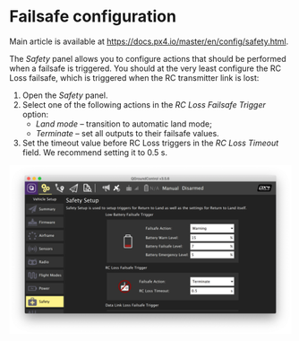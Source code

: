# Failsafe configuration

Main article is available at https://docs.px4.io/master/en/config/safety.html.

The *Safety* panel allows you to configure actions that should be performed when a failsafe is triggered. You should at the very least configure the RC Loss failsafe, which is triggered when the RC transmitter link is lost:

1. Open the *Safety* panel.
2. Select one of the following actions in the *RC Loss Failsafe Trigger* option:
    * *Land mode* – transition to automatic land mode;
    * *Terminate* – set all outputs to their failsafe values.
3. Set the timeout value before RC Loss triggers in the *RC Loss Timeout* field. We recommend setting it to 0.5 s.

<img src="../assets/qgc-failsafe.png" alt="QGroundControl failsafe" class="zoom">
